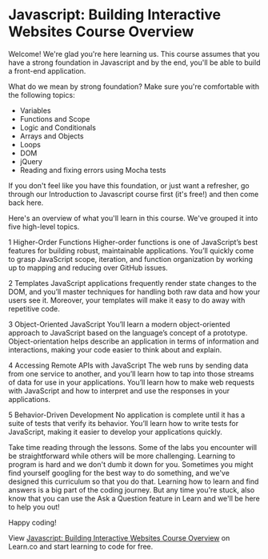 # Javascript: Building Interactive Websites Course Overview

Welcome! We're glad you're here learning us. This course assumes that you have a strong foundation in Javascript and by the end, you'll be able to build a front-end application. 

What do we mean by strong foundation? Make sure you're comfortable with the following topics:
- Variables 
- Functions and Scope
- Logic and Conditionals 
- Arrays and Objects
- Loops
- DOM
- jQuery
- Reading and fixing errors using Mocha tests

If you don't feel like you have this foundation, or just want a refresher, go through our Introduction to Javascript course first (it's free!) and then come back here. 

Here's an overview of what you'll learn in this course. We've grouped it into five high-level topics. 


1 Higher-Order Functions
Higher-order functions is one of JavaScript’s best features for building robust, maintainable applications. You’ll quickly come to grasp JavaScript scope, iteration, and function organization by working up to mapping and reducing over GitHub issues.

2 Templates
JavaScript applications frequently render state changes to the DOM, and you’ll master techniques for handling both raw data and how your users see it. Moreover, your templates will make it easy to do away with repetitive code.

3 Object-Oriented JavaScript
You’ll learn a modern object-oriented approach to JavaScript based on the language’s concept of a prototype. Object-orientation helps describe an application in terms of information and interactions, making your code easier to think about and explain.

4 Accessing Remote APIs with JavaScript
The web runs by sending data from one service to another, and you’ll learn how to tap into those streams of data for use in your applications. You’ll learn how to make web requests with JavaScript and how to interpret and use the responses in your applications.

5 Behavior-Driven Development
No application is complete until it has a suite of tests that verify its behavior. You’ll learn how to write tests for JavaScript, making it easier to develop your applications quickly.

Take time reading through the lessons. Some of the labs you encounter will be straightforward while others will be more challenging. Learning to program is hard and we don't dumb it down for you. Sometimes you might find yourself googling for the best way to do something, and we've designed this curriculum so that you do that. Learning how to learn and find answers is a big part of the coding journey. But any time you're stuck, also know that you can use the Ask a Question feature in Learn and we'll be here to help you out!

Happy coding!

<p class='util--hide'>View <a href='https://learn.co/lessons/javascript-building-interactive-websites-course-overview'>Javascript: Building Interactive Websites Course Overview</a> on Learn.co and start learning to code for free.</p>
